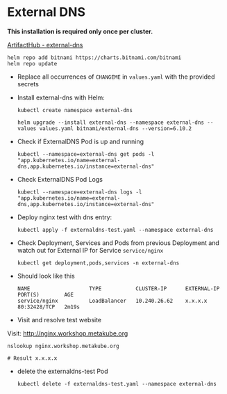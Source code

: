 # External DNS

**This installation is required only once per cluster.**

[ArtifactHub - external-dns](https://artifacthub.io/packages/helm/bitnami/external-dns)

  ```shell
  helm repo add bitnami https://charts.bitnami.com/bitnami
  helm repo update
  ```

* Replace all occurrences of `CHANGEME` in `values.yaml` with the provided secrets

* Install external-dns with Helm:

  ```shell
  kubectl create namespace external-dns
  ```

  ```shell
  helm upgrade --install external-dns --namespace external-dns --values values.yaml bitnami/external-dns --version=6.10.2
  ```

* Check if ExternalDNS Pod is up and running

  ```shell
  kubectl --namespace=external-dns get pods -l "app.kubernetes.io/name=external-dns,app.kubernetes.io/instance=external-dns"
  ```

* Check ExternalDNS Pod Logs

  ```shell
  kubectl --namespace=external-dns logs -l "app.kubernetes.io/name=external-dns,app.kubernetes.io/instance=external-dns"
  ```

* Deploy nginx test with dns entry:

  ```shell
  kubectl apply -f externaldns-test.yaml --namespace external-dns
  ```

* Check Deployment, Services and Pods from previous Deployment and watch out for External IP for Service `service/nginx`

  ```shell
  kubectl get deployment,pods,services -n external-dns
  ```

* Should look like this

  ```shell
  NAME                   TYPE           CLUSTER-IP      EXTERNAL-IP      PORT(S)        AGE
  service/nginx          LoadBalancer   10.240.26.62    x.x.x.x   80:32428/TCP   2m19s
  ```

* Visit and resolve test website

Visit: http://nginx.workshop.metakube.org

  ```shell
  nslookup nginx.workshop.metakube.org
  
  # Result x.x.x.x
  ```

* delete the externaldns-test Pod

  ```shell
  kubectl delete -f externaldns-test.yaml --namespace external-dns
  ```
